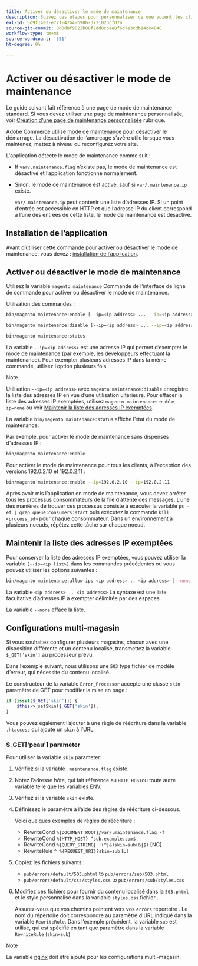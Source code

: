 ```yaml
---
title: Activer ou désactiver le mode de maintenance
description: Suivez ces étapes pour personnaliser ce que voient les clients lorsque votre déploiement Adobe Commerce ou Magento Open Source est arrêté pour maintenance.
exl-id: 5d9f1493-e771-47b4-b906-3771026cf07a
source-git-commit: 8d0d8f9822b88f2dd8cbae8f6d7e3cdb14cc4848
workflow-type: tm+mt
source-wordcount: '551'
ht-degree: 0%

---
```


# Activer ou désactiver le mode de maintenance

Le guide suivant fait référence à une page de mode de maintenance standard. Si vous devez utiliser une page de maintenance personnalisée, voir [Création d’une page de maintenance personnalisée](../../upgrade/troubleshooting/maintenance-mode-options.md) rubrique.

Adobe Commerce utilise [mode de maintenance](../../configuration/bootstrap/application-modes.md#maintenance-mode) pour désactiver le démarrage. La désactivation de l’amorçage s’avère utile lorsque vous maintenez, mettez à niveau ou reconfigurez votre site.

L&#39;application détecte le mode de maintenance comme suit :

* If `var/.maintenance.flag` n’existe pas, le mode de maintenance est désactivé et l’application fonctionne normalement.
* Sinon, le mode de maintenance est activé, sauf si `var/.maintenance.ip` existe.

  `var/.maintenance.ip` peut contenir une liste d’adresses IP. Si un point d’entrée est accessible en HTTP et que l’adresse IP du client correspond à l’une des entrées de cette liste, le mode de maintenance est désactivé.

## Installation de l’application

Avant d’utiliser cette commande pour activer ou désactiver le mode de maintenance, vous devez : [installation de l’application](../advanced.md).

## Activer ou désactiver le mode de maintenance

Utilisez la variable `magento maintenance` Commande de l’interface de ligne de commande pour activer ou désactiver le mode de maintenance.

Utilisation des commandes :

```bash
bin/magento maintenance:enable [--ip=<ip address> ... --ip=<ip address>] | [ip=none]
```

```bash
bin/magento maintenance:disable [--ip=<ip address> ... --ip=<ip address>] | [ip=none]
```

```bash
bin/magento maintenance:status
```

La variable `--ip=<ip address>` est une adresse IP qui permet d’exempter le mode de maintenance (par exemple, les développeurs effectuant la maintenance). Pour exempter plusieurs adresses IP dans la même commande, utilisez l’option plusieurs fois.

>[!NOTE]
>
>Utilisation `--ip=<ip address>` avec `magento maintenance:disable` enregistre la liste des adresses IP en vue d’une utilisation ultérieure. Pour effacer la liste des adresses IP exemptées, utilisez `magento maintenance:enable --ip=none` ou voir [Maintenir la liste des adresses IP exemptées](#maintain-the-list-of-exempt-ip-addresses).

La variable `bin/magento maintenance:status` affiche l’état du mode de maintenance.

Par exemple, pour activer le mode de maintenance sans dispenses d’adresses IP :

```bash
bin/magento maintenance:enable
```

Pour activer le mode de maintenance pour tous les clients, à l’exception des versions 192.0.2.10 et 192.0.2.11 :

```bash
bin/magento maintenance:enable --ip=192.0.2.10 --ip=192.0.2.11
```

Après avoir mis l’application en mode de maintenance, vous devez arrêter tous les processus consommateurs de la file d’attente des messages.
L’une des manières de trouver ces processus consiste à exécuter la variable `ps -ef | grep queue:consumers:start` puis exécutez la commande `kill <process_id>` pour chaque consommateur. Dans un environnement à plusieurs noeuds, répétez cette tâche sur chaque noeud.

## Maintenir la liste des adresses IP exemptées

Pour conserver la liste des adresses IP exemptées, vous pouvez utiliser la variable `[--ip=<ip list>]` dans les commandes précédentes ou vous pouvez utiliser les options suivantes :

```bash
bin/magento maintenance:allow-ips <ip address> .. <ip address> [--none]
```

La variable `<ip address> .. <ip address>` La syntaxe est une liste facultative d’adresses IP à exempter délimitée par des espaces.

La variable `--none` efface la liste.

## Configurations multi-magasin

<!-- To set up multiple stores, each with a different layout and localized content, create a skin for each and put it into `pub/errors/{name}` where `{name}` is the store code. To distinguish between stores and websites with the same instance, use `pub/errors/{type}-{name}` where `{type}` is either `store` or `website` and matches the `MAGE_RUN_TYPE` in your server configuration. Another option is to pass the `$_GET['skin']` parameter to the intended processor. This method requires a specific configuration on your server. -->
<!-- Replace the line below with the commented text after https://github.com/magento/magento2/pull/35095 is merged. -->

Si vous souhaitez configurer plusieurs magasins, chacun avec une disposition différente et un contenu localisé, transmettez la variable `$_GET['skin']` au processeur prévu.

Dans l’exemple suivant, nous utilisons une `503` type fichier de modèle d’erreur, qui nécessite du contenu localisé.

Le constructeur de la variable `Error_Processor` accepte une classe `skin` paramètre de GET pour modifier la mise en page :

```php
if (isset($_GET['skin'])) {
    $this->_setSkin($_GET['skin']);
}
```

Vous pouvez également l’ajouter à une règle de réécriture dans la variable `.htaccess` qui ajoute un `skin` à l’URL.

### $_GET[&#39;peau&#39;] parameter

Pour utiliser la variable `skin` parameter:

1. Vérifiez si la variable `.maintenance.flag` existe.
1. Notez l’adresse hôte, qui fait référence au `HTTP_HOST`ou toute autre variable telle que les variables ENV.
1. Vérifiez si la variable `skin` existe.
1. Définissez le paramètre à l’aide des règles de réécriture ci-dessous.

   Voici quelques exemples de règles de réécriture :

   * RewriteCond `%{DOCUMENT_ROOT}/var/.maintenance.flag -f`
   * RewriteCond `%{HTTP_HOST} ^sub.example.com$`
   * RewriteCond `%{QUERY_STRING} !(^|&)skin=sub(&|$)` [NC]
   * RewriteRule `^ %{REQUEST_URI}?skin=sub` [L]

1. Copiez les fichiers suivants :

   * `pub/errors/default/503.phtml` to `pub/errors/sub/503.phtml`
   * `pub/errors/default/css/styles.css` to `pub/errors/sub/styles.css`

1. Modifiez ces fichiers pour fournir du contenu localisé dans la `503.phtml` et le style personnalisé dans la variable `styles.css` fichier .

   Assurez-vous que vos chemins pointent vers vos `errors` répertoire . Le nom du répertoire doit correspondre au paramètre d’URL indiqué dans la variable `RewriteRule`. Dans l’exemple précédent, la variable `sub` est utilisé, qui est spécifié en tant que paramètre dans la variable `RewriteRule` (`skin=sub`)

>[!NOTE]
>
>La variable [nginx](../../configuration/multi-sites/ms-nginx.md) doit être ajouté pour les configurations multi-magasin.
